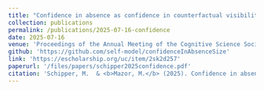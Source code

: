 ```yaml
---
title: "Confidence in absence as confidence in counterfactual visibility"
collection: publications
permalink: /publications/2025-07-16-confidence
date: 2025-07-16
venue: 'Proceedings of the Annual Meeting of the Cognitive Science Society'
github: 'https://github.com/self-model/confidenceInAbsenceSize'
link: 'https://escholarship.org/uc/item/2sk2d257'
paperurl: '/files/papers/schipper2025confidence.pdf'
citation: 'Schipper, M.  & <b>Mazor, M.</b> (2025). Confidence in absence as confidence in counterfactual visibility. <i>Proceedings of the Annual Meeting of the Cognitive Science Society</i>'
---
```


